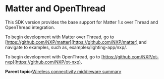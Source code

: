 # Matter and OpenThread 

This SDK version provides the base support for Matter 1.x over Thread and OpenThread integration.

To begin development with Matter over Thread, go to [https://github.com/NXP/matter](https://github.com/NXP/matter) and navigate to examples, such as, examples/lighting-app/nxp/.

To begin development with OpenThread, go to [https://github.com/NXP/ot-nxp](https://github.com/NXP/ot-nxp).

**Parent topic:**[Wireless connectivity middleware summary](../topics/wireless_connectivity_middleware_summary.md)

